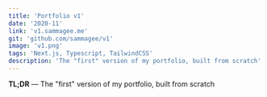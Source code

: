```yaml
---
title: 'Portfolio v1'
date: '2020-11'
link: 'v1.sammagee.me'
git: 'github.com/sammagee/v1'
image: 'v1.png'
tags: 'Next.js, Typescript, TailwindCSS'
description: 'The "first" version of my portfolio, built from scratch'
---
```


**TL;DR** — The "first" version of my portfolio, built from scratch

